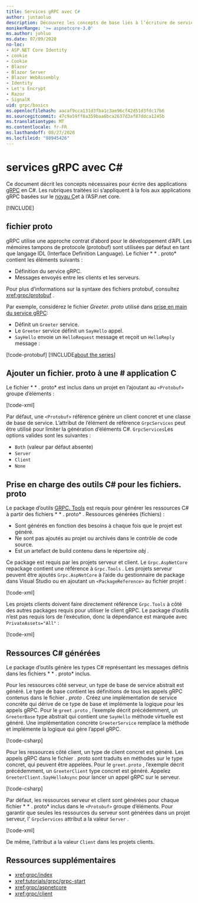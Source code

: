 ```yaml
---
title: Services gRPC avec C#
author: juntaoluo
description: Découvrez les concepts de base liés à l’écriture de services gRPC avec C#.
monikerRange: '>= aspnetcore-3.0'
ms.author: johluo
ms.date: 07/09/2020
no-loc:
- ASP.NET Core Identity
- cookie
- Cookie
- Blazor
- Blazor Server
- Blazor WebAssembly
- Identity
- Let's Encrypt
- Razor
- SignalR
uid: grpc/basics
ms.openlocfilehash: aacaf9cca131d3fba1c3ae96cf42d51d3fdc17b6
ms.sourcegitcommit: 47c9a59ff8a359baa6bca2637d3af87ddca1245b
ms.translationtype: MT
ms.contentlocale: fr-FR
ms.lasthandoff: 08/27/2020
ms.locfileid: "88945426"
---
```

# <a name="grpc-services-with-c"></a>services gRPC avec C\#

Ce document décrit les concepts nécessaires pour écrire des applications [gRPC](https://grpc.io/docs/guides/) en C#. Les rubriques traitées ici s’appliquent à la fois aux applications gRPC basées sur le [noyau C](https://grpc.io/blog/grpc-stacks)et à l’ASP.net core.

[!INCLUDE[](~/includes/gRPCazure.md)]

## <a name="proto-file"></a>fichier proto

gRPC utilise une approche contrat d’abord pour le développement d’API. Les mémoires tampons de protocole (protobuf) sont utilisées par défaut en tant que langage IDL (Interface Definition Language). Le fichier * \* . proto* contient les éléments suivants :

* Définition du service gRPC.
* Messages envoyés entre les clients et les serveurs.

Pour plus d’informations sur la syntaxe des fichiers protobuf, consultez <xref:grpc/protobuf> .

Par exemple, considérez le fichier *Greeter. proto* utilisé dans [prise en main du service gRPC](xref:tutorials/grpc/grpc-start):

* Définit un `Greeter` service.
* Le `Greeter` service définit un `SayHello` appel.
* `SayHello` envoie un `HelloRequest` message et reçoit un `HelloReply` message :

[!code-protobuf[](~/tutorials/grpc/grpc-start/sample/GrpcGreeter/Protos/greet.proto)]
[!INCLUDE[about the series](~/includes/code-comments-loc.md)]

## <a name="add-a-proto-file-to-a-c-app"></a>Ajouter un fichier. proto à une \# application C

Le fichier * \* . proto* est inclus dans un projet en l’ajoutant au `<Protobuf>` groupe d’éléments :

[!code-xml[](~/tutorials/grpc/grpc-start/sample/GrpcGreeter/GrpcGreeter.csproj?highlight=2&range=7-9)]

Par défaut, une `<Protobuf>` référence génère un client concret et une classe de base de service. L’attribut de l’élément de référence `GrpcServices` peut être utilisé pour limiter la génération d’éléments C#. `GrpcServices`Les options valides sont les suivantes :

* `Both` (valeur par défaut absente)
* `Server`
* `Client`
* `None`

## <a name="c-tooling-support-for-proto-files"></a>Prise en charge des outils C# pour les fichiers. proto

Le package d’outils [GRPC. Tools](https://www.nuget.org/packages/Grpc.Tools/) est requis pour générer les ressources C# à partir des fichiers * \* . proto* . Ressources générées (fichiers) :

* Sont générés en fonction des besoins à chaque fois que le projet est généré.
* Ne sont pas ajoutés au projet ou archivés dans le contrôle de code source.
* Est un artefact de build contenu dans le répertoire *obj* .

Ce package est requis par les projets serveur et client. Le `Grpc.AspNetCore` repackage contient une référence à `Grpc.Tools` . Les projets serveur peuvent être ajoutés `Grpc.AspNetCore` à l’aide du gestionnaire de package dans Visual Studio ou en ajoutant un `<PackageReference>` au fichier projet :

[!code-xml[](~/tutorials/grpc/grpc-start/sample/GrpcGreeter/GrpcGreeter.csproj?highlight=1&range=12)]

Les projets clients doivent faire directement référence `Grpc.Tools` à côté des autres packages requis pour utiliser le client gRPC. Le package d’outils n’est pas requis lors de l’exécution, donc la dépendance est marquée avec `PrivateAssets="All"` :

[!code-xml[](~/tutorials/grpc/grpc-start/sample/GrpcGreeterClient/GrpcGreeterClient.csproj?highlight=3&range=9-11)]

## <a name="generated-c-assets"></a>Ressources C# générées

Le package d’outils génère les types C# représentant les messages définis dans les fichiers * \* . proto* inclus.

Pour les ressources côté serveur, un type de base de service abstrait est généré. Le type de base contient les définitions de tous les appels gRPC contenus dans le fichier *. proto* . Créez une implémentation de service concrète qui dérive de ce type de base et implémente la logique pour les appels gRPC. Pour le `greet.proto` , l’exemple décrit précédemment, un `GreeterBase` type abstrait qui contient une `SayHello` méthode virtuelle est généré. Une implémentation concrète `GreeterService` remplace la méthode et implémente la logique qui gère l’appel gRPC.

[!code-csharp[](~/tutorials/grpc/grpc-start/sample/GrpcGreeter/Services/GreeterService.cs?name=snippet)]

Pour les ressources côté client, un type de client concret est généré. Les appels gRPC dans le fichier *. proto* sont traduits en méthodes sur le type concret, qui peuvent être appelées. Pour le `greet.proto` , l’exemple décrit précédemment, un `GreeterClient` type concret est généré. Appelez `GreeterClient.SayHelloAsync` pour lancer un appel gRPC sur le serveur.

[!code-csharp[](~/tutorials/grpc/grpc-start/sample/GrpcGreeterClient/Program.cs?name=snippet)]

Par défaut, les ressources serveur et client sont générées pour chaque fichier * \* . proto* inclus dans le `<Protobuf>` groupe d’éléments. Pour garantir que seules les ressources du serveur sont générées dans un projet serveur, l' `GrpcServices` attribut a la valeur `Server` .

[!code-xml[](~/tutorials/grpc/grpc-start/sample/GrpcGreeter/GrpcGreeter.csproj?highlight=2&range=7-9)]

De même, l’attribut a la valeur `Client` dans les projets clients.

## <a name="additional-resources"></a>Ressources supplémentaires

* <xref:grpc/index>
* <xref:tutorials/grpc/grpc-start>
* <xref:grpc/aspnetcore>
* <xref:grpc/client>
